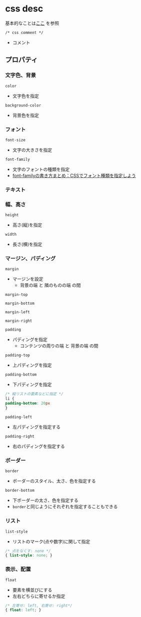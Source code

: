 # css desc

基本的なことは[ここ](http://www.htmq.com/style/font-family.shtml) を参照

`/* css comment */`
- コメント

## プロパティ

### 文字色、背景

`color`
- 文字色を指定

`background-color`
- 背景色を指定

### フォント

`font-size`
- 文字の大きさを指定

`font-family`
- 文字のフォントの種類を指定
- [font-familyの書き方まとめ：CSSでフォント種類を指定しよう](https://saruwakakun.com/html-css/basic/font-family-how-to)

### テキスト

### 幅、高さ

`height`
- 高さ(縦)を指定

`width`
- 長さ(横)を指定

### マージン、パディング

`margin`
- マージンを設定
	- 背景の端 と 隣のものの端 の間

`margin-top`

`margin-bottom`

`margin-left`

`margin-right`

`padding`
- パディングを指定
	- コンテンツの周りの端 と 背景の端 の間

`padding-top`
- 上パディングを指定

`padding-bottom`
- 下パディングを指定
```css
/* 縦リストの要素などに指定 */
li {
padding-bottom: 20px
}
```

`padding-left`
- 左パディングを指定する

`padding-right`
- 右のパディングを指定する

### ボーダー

`border`
- ボーダーのスタイル、太さ、色を指定する

`border-bottom`
- 下ボーダーの太さ、色を指定する
- `border`と同じようにそれぞれを指定することもできる

### リスト

`list-style`
- リストのマーク(点や数字)に関して指定
```css
/* 点をなくす: none */
{ list-style: none; }
```

### 表示、配置

`float`
- 要素を横並びにする
- 左右どちらに寄せるか指定
```css
/* 左寄せ: left, 右寄せ: right*/
{ float: left; }
```